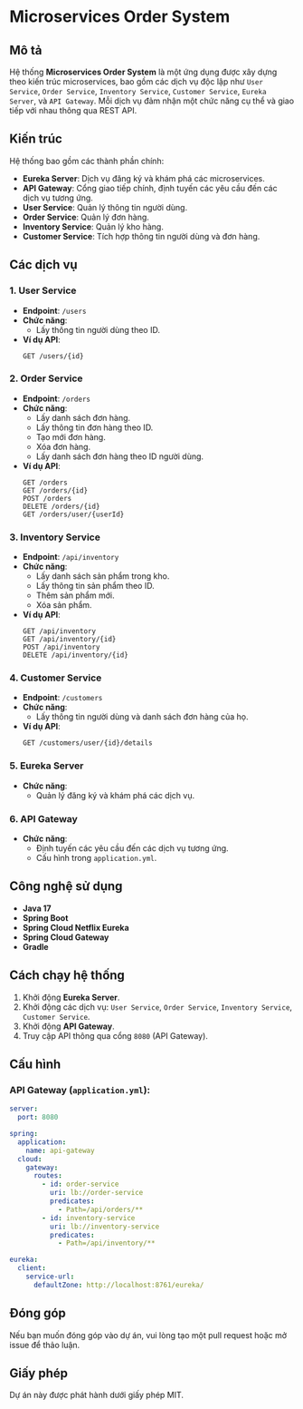 # Microservices Order System

## Mô tả
Hệ thống **Microservices Order System** là một ứng dụng được xây dựng theo kiến trúc microservices, bao gồm các dịch vụ độc lập như `User Service`, `Order Service`, `Inventory Service`, `Customer Service`, `Eureka Server`, và `API Gateway`. Mỗi dịch vụ đảm nhận một chức năng cụ thể và giao tiếp với nhau thông qua REST API.

## Kiến trúc
Hệ thống bao gồm các thành phần chính:
- **Eureka Server**: Dịch vụ đăng ký và khám phá các microservices.
- **API Gateway**: Cổng giao tiếp chính, định tuyến các yêu cầu đến các dịch vụ tương ứng.
- **User Service**: Quản lý thông tin người dùng.
- **Order Service**: Quản lý đơn hàng.
- **Inventory Service**: Quản lý kho hàng.
- **Customer Service**: Tích hợp thông tin người dùng và đơn hàng.

## Các dịch vụ

### 1. User Service
- **Endpoint**: `/users`
- **Chức năng**:
  - Lấy thông tin người dùng theo ID.
- **Ví dụ API**:
  ```http
  GET /users/{id}
  ```

### 2. Order Service
- **Endpoint**: `/orders`
- **Chức năng**:
  - Lấy danh sách đơn hàng.
  - Lấy thông tin đơn hàng theo ID.
  - Tạo mới đơn hàng.
  - Xóa đơn hàng.
  - Lấy danh sách đơn hàng theo ID người dùng.
- **Ví dụ API**:
  ```http
  GET /orders
  GET /orders/{id}
  POST /orders
  DELETE /orders/{id}
  GET /orders/user/{userId}
  ```

### 3. Inventory Service
- **Endpoint**: `/api/inventory`
- **Chức năng**:
  - Lấy danh sách sản phẩm trong kho.
  - Lấy thông tin sản phẩm theo ID.
  - Thêm sản phẩm mới.
  - Xóa sản phẩm.
- **Ví dụ API**:
  ```http
  GET /api/inventory
  GET /api/inventory/{id}
  POST /api/inventory
  DELETE /api/inventory/{id}
  ```

### 4. Customer Service
- **Endpoint**: `/customers`
- **Chức năng**:
  - Lấy thông tin người dùng và danh sách đơn hàng của họ.
- **Ví dụ API**:
  ```http
  GET /customers/user/{id}/details
  ```

### 5. Eureka Server
- **Chức năng**:
  - Quản lý đăng ký và khám phá các dịch vụ.

### 6. API Gateway
- **Chức năng**:
  - Định tuyến các yêu cầu đến các dịch vụ tương ứng.
  - Cấu hình trong `application.yml`.

## Công nghệ sử dụng
- **Java 17**
- **Spring Boot**
- **Spring Cloud Netflix Eureka**
- **Spring Cloud Gateway**
- **Gradle**

## Cách chạy hệ thống
1. Khởi động **Eureka Server**.
2. Khởi động các dịch vụ: `User Service`, `Order Service`, `Inventory Service`, `Customer Service`.
3. Khởi động **API Gateway**.
4. Truy cập API thông qua cổng `8080` (API Gateway).

## Cấu hình
### API Gateway (`application.yml`):
```yaml
server:
  port: 8080

spring:
  application:
    name: api-gateway
  cloud:
    gateway:
      routes:
        - id: order-service
          uri: lb://order-service
          predicates:
            - Path=/api/orders/**
        - id: inventory-service
          uri: lb://inventory-service
          predicates:
            - Path=/api/inventory/**

eureka:
  client:
    service-url:
      defaultZone: http://localhost:8761/eureka/
```

## Đóng góp
Nếu bạn muốn đóng góp vào dự án, vui lòng tạo một pull request hoặc mở issue để thảo luận.

## Giấy phép
Dự án này được phát hành dưới giấy phép MIT.
